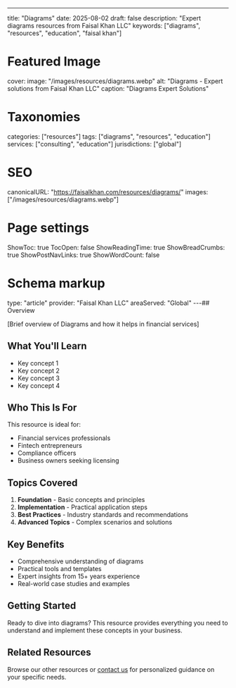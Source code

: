 ---
title: "Diagrams"
date: 2025-08-02
draft: false
description: "Expert diagrams resources from Faisal Khan LLC"
keywords: ["diagrams", "resources", "education", "faisal khan"]

# Featured Image
cover:
    image: "/images/resources/diagrams.webp"
    alt: "Diagrams - Expert solutions from Faisal Khan LLC"
    caption: "Diagrams Expert Solutions"

# Taxonomies
categories: ["resources"]
tags: ["diagrams", "resources", "education"]
services: ["consulting", "education"]
jurisdictions: ["global"]

# SEO
canonicalURL: "https://faisalkhan.com/resources/diagrams/"
images: ["/images/resources/diagrams.webp"]

# Page settings
ShowToc: true
TocOpen: false
ShowReadingTime: true
ShowBreadCrumbs: true
ShowPostNavLinks: true
ShowWordCount: false

# Schema markup
type: "article"
provider: "Faisal Khan LLC"
areaServed: "Global"
---## Overview

[Brief overview of Diagrams and how it helps in financial services]

## What You'll Learn

- Key concept 1
- Key concept 2  
- Key concept 3
- Key concept 4

## Who This Is For

This resource is ideal for:

- Financial services professionals
- Fintech entrepreneurs
- Compliance officers
- Business owners seeking licensing

## Topics Covered

1. **Foundation** - Basic concepts and principles
2. **Implementation** - Practical application steps  
3. **Best Practices** - Industry standards and recommendations
4. **Advanced Topics** - Complex scenarios and solutions

## Key Benefits

- Comprehensive understanding of diagrams
- Practical tools and templates
- Expert insights from 15+ years experience
- Real-world case studies and examples

## Getting Started

Ready to dive into diagrams? This resource provides everything you need to understand and implement these concepts in your business.

## Related Resources

Browse our other resources or [contact us](mailto:contact@faisalkhan.com) for personalized guidance on your specific needs.
